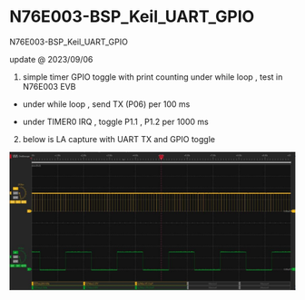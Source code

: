 # N76E003-BSP_Keil_UART_GPIO
 N76E003-BSP_Keil_UART_GPIO

update @ 2023/09/06

1. simple timer GPIO toggle with print counting under while loop , test in N76E003 EVB

- under while loop , send TX (P06) per 100 ms

- under TIMER0 IRQ , toggle P1.1 , P1.2 per 1000 ms

2. below is LA capture with UART TX and GPIO toggle 

![image](https://github.com/released/N76E003-BSP_Keil_UART_GPIO/blob/main/LA.jpg)	


